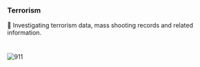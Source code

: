 ### Terrorism

📄 Investigating terrorism data, mass shooting records and related information.

#

![911](https://github.com/sourceduty/Terrorism/assets/123030236/ddef0ec1-d19f-4209-94b4-96fd0fd7e6a9)
